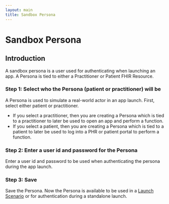 ```yaml
---
layout: main
title: Sandbox Persona 
---
```



# Sandbox Persona 

## Introduction
A sandbox persona is a user used for authenticating when launching an app. A Persona is tied to either a Practitioner or Patient FHIR Resource. 


### Step 1: Select who the Persona (patient or practitioner) will be

A Persona is used to simulate a real-world actor in an app launch. First, select either patient or practitioner.  

- If you select a practitioner, then you are creating a Persona which is tied to a practitioner to later be used to open an app and perform a function.
- If you select a patient, then you are creating a Persona which is tied to a patient to later be used to log into a PHR or patient portal to perform a function.

### Step 2: Enter a user id and password for the Persona

Enter a user id and password to be used when authenticating the persona during the app launch. 

### Step 3: Save

Save the Persona. Now the Persona is available to be used in a [Launch Scenario](http://docs.smarthealthit.org/sandbox/launch.html) or for authentication during a standalone launch.

